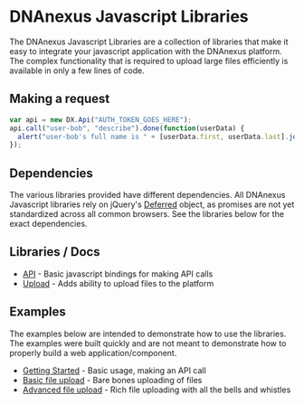 DNAnexus Javascript Libraries
=============================

The DNAnexus Javascript Libraries are a collection of libraries that make it easy to integrate your javascript application with the
DNAnexus platform. The complex functionality that is required to upload large files efficiently is available in only a few lines of code.

Making a request
----------------

```javascript
var api = new DX.Api("AUTH_TOKEN_GOES_HERE");
api.call("user-bob", "describe").done(function(userData) {
  alert("user-bob's full name is " + [userData.first, userData.last].join(" "));
});
```

Dependencies
------------

The various libraries provided have different dependencies. All DNAnexus Javascript libraries rely on
jQuery's [Deferred](http://api.jquery.com/category/deferred-object/) object, as promises are not yet
standardized across all common browsers. See the libraries below for the exact dependencies.

Libraries / Docs
----------------

* [API](https://github.com/dnanexus/dx-membrane-toolkit/blob/master/docs/api.md) - Basic javascript bindings for making API calls
* [Upload](https://github.com/dnanexus/dx-membrane-toolkit/blob/master/docs/upload.md) - Adds ability to upload files to the platform

Examples
--------

The examples below are intended to demonstrate how to use the libraries. The examples were built quickly and are
not meant to demonstrate how to properly build a web application/component.

* [Getting Started](https://github.com/dnanexus/dx-membrane-toolkit/blob/master/examples/getting-started) - Basic usage, making an API call
* [Basic file upload](https://github.com/dnanexus/dx-membrane-toolkit/blob/master/examples/uploading-files-basic) - Bare bones uploading of files
* [Advanced file upload](https://github.com/dnanexus/dx-membrane-toolkit/blob/master/examples/uploading-files-progress) - Rich file uploading with all the bells and whistles

